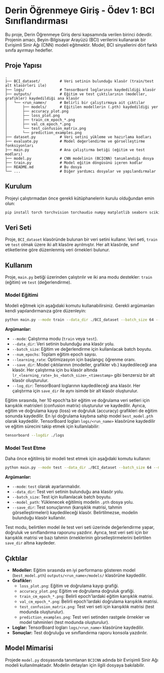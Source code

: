 # Derin Öğrenmeye Giriş - Ödev 1: BCI Sınıflandırması

Bu proje, Derin Öğrenmeye Giriş dersi kapsamında verilen birinci ödevdir. Projenin amacı, Beyin-Bilgisayar Arayüzü (BCI) verilerini kullanarak bir Evrişimli Sinir Ağı (CNN) modeli eğitmektir. Model, BCI sinyallerini dört farklı sınıfa ayırmayı hedefler.

## Proje Yapısı

```
.
├── BCI_dataset/         # Veri setinin bulunduğu klasör (train/test alt klasörleri ile)
├── logs/                # TensorBoard loglarının kaydedildiği klasör
├── outputs/             # Eğitim ve test çıktılarının (modeller, grafikler) kaydedildiği ana klasör
│   └── <run_name>/      # Belirli bir çalıştırmaya ait çıktılar
│       ├── models/      # Eğitilen modellerin (.pth) kaydedildiği yer
│       ├── accuracy_plot.png
│       ├── loss_plot.png
│       ├── train_cm_epoch_*.png
│       ├── val_cm_epoch_*.png
│       └── test_confusion_matrix.png
│       └── prediction_examples.png
├── dataset.py           # Veri setini yükleme ve hazırlama kodları
├── evaluate.py          # Model değerlendirme ve görselleştirme fonksiyonları
├── main.py              # Ana çalıştırma betiği (eğitim ve test modları)
├── model.py             # CNN modelinin (BCICNN) tanımlandığı dosya
├── train.py             # Model eğitim döngüsünü içeren kodlar
├── README.md            # Bu dosya
└── ...                  # Diğer yardımcı dosyalar ve yapılandırmalar
```

## Kurulum

Projeyi çalıştırmadan önce gerekli kütüphanelerin kurulu olduğundan emin olun:

```bash
pip install torch torchvision torchaudio numpy matplotlib seaborn scikit-learn tensorboard
```

## Veri Seti

Proje, `BCI_dataset` klasöründe bulunan bir veri setini kullanır. Veri seti, `train` ve `test` olmak üzere iki alt klasöre ayrılmıştır. Her alt klasörde, sınıf etiketlerine göre düzenlenmiş veri örnekleri bulunur.

## Kullanım

Proje, `main.py` betiği üzerinden çalıştırılır ve iki ana modu destekler: `train` (eğitim) ve `test` (değerlendirme).

### Model Eğitimi

Modeli eğitmek için aşağıdaki komutu kullanabilirsiniz. Gerekli argümanları kendi yapılandırmanıza göre düzenleyin:

```bash
python main.py --mode train --data_dir ./BCI_dataset --batch_size 64 --num_epochs 50 --learning_rate 0.001 --save_dir ./outputs --log_dir ./logs
```

**Argümanlar:**

*   `--mode`: Çalıştırma modu (`train` veya `test`).
*   `--data_dir`: Veri setinin bulunduğu ana klasör yolu.
*   `--batch_size`: Eğitim ve değerlendirme için kullanılacak batch boyutu.
*   `--num_epochs`: Toplam eğitim epoch sayısı.
*   `--learning_rate`: Optimizasyon için başlangıç öğrenme oranı.
*   `--save_dir`: Model çıktılarının (modeller, grafikler vb.) kaydedileceği ana klasör. Her çalıştırma için bu klasör altında `lr_<learning_rate>_bs_<batch_size>_<timestamp>` gibi benzersiz bir alt klasör oluşturulur.
*   `--log_dir`: TensorBoard loglarının kaydedileceği ana klasör. Her çalıştırma için `save_dir` ile aynı isimde bir alt klasör oluşturulur.

Eğitim sırasında, her 10 epoch'ta bir eğitim ve doğrulama veri setleri için karışıklık matrisleri (confusion matrix) oluşturulur ve kaydedilir. Ayrıca, eğitim ve doğrulama kayıp (loss) ve doğruluk (accuracy) grafikleri de eğitim sonunda kaydedilir. En iyi doğrulama kaybına sahip model `best_model.pth` olarak kaydedilir. TensorBoard logları `logs/<run_name>` klasörüne kaydedilir ve eğitim sürecini takip etmek için kullanılabilir:

```bash
tensorboard --logdir ./logs
```

### Model Test Etme

Daha önce eğitilmiş bir modeli test etmek için aşağıdaki komutu kullanın:

```bash
python main.py --mode test --data_dir ./BCI_dataset --batch_size 64 --model_path ./outputs/<run_name>/models/best_model.pth --save_dir ./outputs/<run_name>
```

**Argümanlar:**

*   `--mode`: `test` olarak ayarlanmalıdır.
*   `--data_dir`: Test veri setinin bulunduğu ana klasör yolu.
*   `--batch_size`: Test için kullanılacak batch boyutu.
*   `--model_path`: Yüklenecek eğitilmiş modelin `.pth` dosya yolu.
*   `--save_dir`: Test sonuçlarının (karışıklık matrisi, tahmin görselleştirmeleri) kaydedileceği klasör. Belirtilmezse, modelin bulunduğu klasör kullanılır.

Test modu, belirtilen model ile test veri seti üzerinde değerlendirme yapar, doğruluk ve sınıflandırma raporunu yazdırır. Ayrıca, test veri seti için bir karışıklık matrisi ve bazı tahmin örneklerinin görselleştirmelerini belirtilen `save_dir` altına kaydeder.

## Çıktılar

*   **Modeller:** Eğitim sırasında en iyi performansı gösteren model (`best_model.pth`) `outputs/<run_name>/models/` klasörüne kaydedilir.
*   **Grafikler:**
    *   `loss_plot.png`: Eğitim ve doğrulama kayıp grafiği.
    *   `accuracy_plot.png`: Eğitim ve doğrulama doğruluk grafiği.
    *   `train_cm_epoch_*.png`: Belirli epoch'lardaki eğitim karışıklık matrisi.
    *   `val_cm_epoch_*.png`: Belirli epoch'lardaki doğrulama karışıklık matrisi.
    *   `test_confusion_matrix.png`: Test veri seti için karışıklık matrisi (test modunda oluşturulur).
    *   `prediction_examples.png`: Test veri setinden rastgele örnekler ve model tahminleri (test modunda oluşturulur).
*   **Loglar:** TensorBoard logları `logs/<run_name>` klasörüne kaydedilir.
*   **Sonuçlar:** Test doğruluğu ve sınıflandırma raporu konsola yazdırılır.

## Model Mimarisi

Projede `model.py` dosyasında tanımlanan `BCICNN` adında bir Evrişimli Sinir Ağı modeli kullanılmaktadır. Modelin detayları için ilgili dosyaya bakılabilir.

